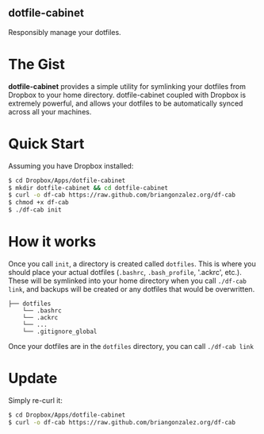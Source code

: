 dotfile-cabinet
---------------
Responsibly manage your dotfiles.

The Gist
========
**dotfile-cabinet** provides a simple utility for symlinking your dotfiles from Dropbox to your home directory. dotfile-cabinet coupled with Dropbox is extremely powerful, and allows your dotfiles to be automatically synced across all your machines.

Quick Start
============

Assuming you have Dropbox installed:

```bash
$ cd Dropbox/Apps/dotfile-cabinet                                                 
$ mkdir dotfile-cabinet && cd dotfile-cabinet
$ curl -o df-cab https://raw.github.com/briangonzalez.org/df-cab 
$ chmod +x df-cab
$ ./df-cab init
```

How it works
============

Once you call `init`, a directory is created called `dotfiles`. This is where you should place your actual dotfiles (`.bashrc`, `.bash_profile`, '.ackrc', etc.). These will be symlinked into your home directory when you call `./df-cab link`, and backups will be created or any dotfiles that would be overwritten.

```
├── dotfiles
    └── .bashrc
    └── .ackrc
    └── ...
    └── .gitignore_global
```

Once your dotfiles are in the `dotfiles` directory, you can call `./df-cab link`



Update
======
Simply re-curl it:

```bash
$ cd Dropbox/Apps/dotfile-cabinet
$ curl -o df-cab https://raw.github.com/briangonzalez.org/df-cab 
```
